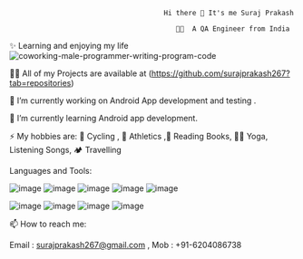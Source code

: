                                           Hi there 👋 It's me Suraj Prakash

                                             👨‍💻  A QA Engineer from India

✨ Learning and enjoying my life  ![coworking-male-programmer-writing-program-code](https://github.com/user-attachments/assets/1d7ca2d6-a483-41dc-b1b5-fa08db768ab1)




👨‍💻 All of my Projects are available at (https://github.com/surajprakash267?tab=repositories)



 🔭 I’m currently working on Android App development and testing .
 
 🌱 I’m currently learning Android app development.

⚡ My hobbies are: 🚴 Cycling , 🏃 Athletics ,📖 Reading Books, 🧘‍♂️ Yoga, Listening Songs, 🏕 Travelling

Languages and Tools: 

![image](https://github.com/user-attachments/assets/6c0883ab-4634-46db-b4ba-5b7e09e20767)   ![image](https://github.com/user-attachments/assets/7ca6f2fd-244a-49e7-81e7-007db42739c8)   ![image](https://github.com/user-attachments/assets/e92b3526-7c5e-484f-ad66-94d8cc75ded8)   ![image](https://github.com/user-attachments/assets/0033fc57-6509-49f2-9e0c-75b8073e0e8b)   ![image](https://github.com/user-attachments/assets/7fbc1f37-4569-49b4-9919-3829a3fa2139)

![image](https://github.com/user-attachments/assets/725490dc-bcc9-4c52-8b08-3ac17e361d22)  ![image](https://github.com/user-attachments/assets/e49b2cf3-baec-4de6-bdb1-e2e14479a1b0)  ![image](https://github.com/user-attachments/assets/d3a6c806-55b5-42f6-b311-44efd06cd57f)   ![image](https://github.com/user-attachments/assets/69436d57-bb39-4da3-97b3-783bdc22abf0)


📫 How to reach me: 

Email : surajprakash267@gmail.com , 
Mob : +91-6204086738

